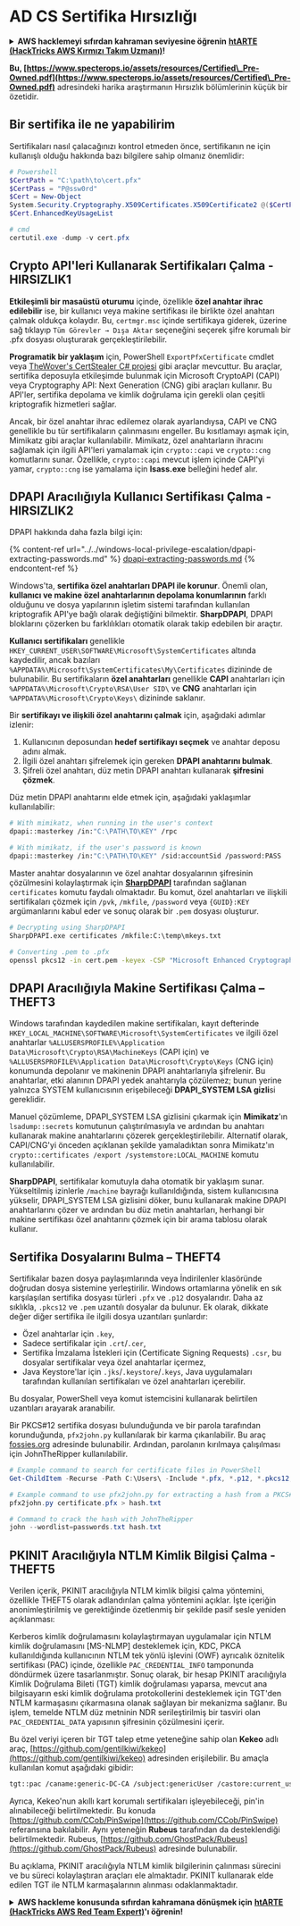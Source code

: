 # AD CS Sertifika Hırsızlığı

<details>

<summary><strong>AWS hacklemeyi sıfırdan kahraman seviyesine öğrenin</strong> <a href="https://training.hacktricks.xyz/courses/arte"><strong>htARTE (HackTricks AWS Kırmızı Takım Uzmanı)</strong></a><strong>!</strong></summary>

HackTricks'i desteklemenin diğer yolları:

* **Şirketinizi HackTricks'te reklamını görmek** veya **HackTricks'i PDF olarak indirmek** için [**ABONELİK PLANLARINI**](https://github.com/sponsors/carlospolop) kontrol edin!
* [**Resmi PEASS & HackTricks ürünlerini**](https://peass.creator-spring.com) edinin
* [**The PEASS Ailesi'ni**](https://opensea.io/collection/the-peass-family) keşfedin, özel [**NFT'lerimiz**](https://opensea.io/collection/the-peass-family) koleksiyonumuz
* 💬 [**Discord grubuna**](https://discord.gg/hRep4RUj7f) veya [**telegram grubuna**](https://t.me/peass) **katılın** veya **Twitter** 🐦 [**@carlospolopm**](https://twitter.com/hacktricks_live)**'ı takip edin**.
* **Hacking hilelerinizi** [**HackTricks**](https://github.com/carlospolop/hacktricks) ve [**HackTricks Cloud**](https://github.com/carlospolop/hacktricks-cloud) github reposuna **PR göndererek paylaşın**.

</details>

**Bu, [https://www.specterops.io/assets/resources/Certified\_Pre-Owned.pdf](https://www.specterops.io/assets/resources/Certified\_Pre-Owned.pdf)** adresindeki harika araştırmanın Hırsızlık bölümlerinin küçük bir özetidir.


## Bir sertifika ile ne yapabilirim

Sertifikaları nasıl çalacağınızı kontrol etmeden önce, sertifikanın ne için kullanışlı olduğu hakkında bazı bilgilere sahip olmanız önemlidir:
```powershell
# Powershell
$CertPath = "C:\path\to\cert.pfx"
$CertPass = "P@ssw0rd"
$Cert = New-Object
System.Security.Cryptography.X509Certificates.X509Certificate2 @($CertPath, $CertPass)
$Cert.EnhancedKeyUsageList

# cmd
certutil.exe -dump -v cert.pfx
```
## Crypto API'leri Kullanarak Sertifikaları Çalma - HIRSIZLIK1

**Etkileşimli bir masaüstü oturumu** içinde, özellikle **özel anahtar ihrac edilebilir** ise, bir kullanıcı veya makine sertifikası ile birlikte özel anahtarı çalmak oldukça kolaydır. Bu, `certmgr.msc` içinde sertifikaya giderek, üzerine sağ tıklayıp `Tüm Görevler → Dışa Aktar` seçeneğini seçerek şifre korumalı bir .pfx dosyası oluşturarak gerçekleştirilebilir.

**Programatik bir yaklaşım** için, PowerShell `ExportPfxCertificate` cmdlet veya [TheWover's CertStealer C# projesi](https://github.com/TheWover/CertStealer) gibi araçlar mevcuttur. Bu araçlar, sertifika deposuyla etkileşimde bulunmak için Microsoft CryptoAPI (CAPI) veya Cryptography API: Next Generation (CNG) gibi araçları kullanır. Bu API'ler, sertifika depolama ve kimlik doğrulama için gerekli olan çeşitli kriptografik hizmetleri sağlar.

Ancak, bir özel anahtar ihrac edilemez olarak ayarlandıysa, CAPI ve CNG genellikle bu tür sertifikaların çalınmasını engeller. Bu kısıtlamayı aşmak için, Mimikatz gibi araçlar kullanılabilir. Mimikatz, özel anahtarların ihracını sağlamak için ilgili API'leri yamalamak için `crypto::capi` ve `crypto::cng` komutlarını sunar. Özellikle, `crypto::capi` mevcut işlem içinde CAPI'yi yamar, `crypto::cng` ise yamalama için **lsass.exe** belleğini hedef alır.

## DPAPI Aracılığıyla Kullanıcı Sertifikası Çalma - HIRSIZLIK2

DPAPI hakkında daha fazla bilgi için:

{% content-ref url="../../windows-local-privilege-escalation/dpapi-extracting-passwords.md" %}
[dpapi-extracting-passwords.md](../../windows-local-privilege-escalation/dpapi-extracting-passwords.md)
{% endcontent-ref %}

Windows'ta, **sertifika özel anahtarları DPAPI ile korunur**. Önemli olan, **kullanıcı ve makine özel anahtarlarının depolama konumlarının** farklı olduğunu ve dosya yapılarının işletim sistemi tarafından kullanılan kriptografik API'ye bağlı olarak değiştiğini bilmektir. **SharpDPAPI**, DPAPI bloklarını çözerken bu farklılıkları otomatik olarak takip edebilen bir araçtır.

**Kullanıcı sertifikaları** genellikle `HKEY_CURRENT_USER\SOFTWARE\Microsoft\SystemCertificates` altında kaydedilir, ancak bazıları `%APPDATA%\Microsoft\SystemCertificates\My\Certificates` dizininde de bulunabilir. Bu sertifikaların **özel anahtarları** genellikle **CAPI** anahtarları için `%APPDATA%\Microsoft\Crypto\RSA\User SID\` ve **CNG** anahtarları için `%APPDATA%\Microsoft\Crypto\Keys\` dizininde saklanır.

Bir **sertifikayı ve ilişkili özel anahtarını çalmak** için, aşağıdaki adımlar izlenir:

1. Kullanıcının deposundan **hedef sertifikayı seçmek** ve anahtar deposu adını almak.
2. İlgili özel anahtarı şifrelemek için gereken **DPAPI anahtarını bulmak**.
3. Şifreli özel anahtarı, düz metin DPAPI anahtarı kullanarak **şifresini çözmek**.

Düz metin DPAPI anahtarını elde etmek için, aşağıdaki yaklaşımlar kullanılabilir:
```bash
# With mimikatz, when running in the user's context
dpapi::masterkey /in:"C:\PATH\TO\KEY" /rpc

# With mimikatz, if the user's password is known
dpapi::masterkey /in:"C:\PATH\TO\KEY" /sid:accountSid /password:PASS
```
Master anahtar dosyalarının ve özel anahtar dosyalarının şifresinin çözülmesini kolaylaştırmak için [**SharpDPAPI**](https://github.com/GhostPack/SharpDPAPI) tarafından sağlanan `certificates` komutu faydalı olmaktadır. Bu komut, özel anahtarları ve ilişkili sertifikaları çözmek için `/pvk`, `/mkfile`, `/password` veya `{GUID}:KEY` argümanlarını kabul eder ve sonuç olarak bir `.pem` dosyası oluşturur.
```bash
# Decrypting using SharpDPAPI
SharpDPAPI.exe certificates /mkfile:C:\temp\mkeys.txt

# Converting .pem to .pfx
openssl pkcs12 -in cert.pem -keyex -CSP "Microsoft Enhanced Cryptographic Provider v1.0" -export -out cert.pfx
```
## DPAPI Aracılığıyla Makine Sertifikası Çalma – THEFT3

Windows tarafından kaydedilen makine sertifikaları, kayıt defterinde `HKEY_LOCAL_MACHINE\SOFTWARE\Microsoft\SystemCertificates` ve ilgili özel anahtarlar `%ALLUSERSPROFILE%\Application Data\Microsoft\Crypto\RSA\MachineKeys` (CAPI için) ve `%ALLUSERSPROFILE%\Application Data\Microsoft\Crypto\Keys` (CNG için) konumunda depolanır ve makinenin DPAPI anahtarlarıyla şifrelenir. Bu anahtarlar, etki alanının DPAPI yedek anahtarıyla çözülemez; bunun yerine yalnızca SYSTEM kullanıcısının erişebileceği **DPAPI_SYSTEM LSA gizli**si gereklidir.

Manuel çözümleme, DPAPI_SYSTEM LSA gizlisini çıkarmak için **Mimikatz**'ın `lsadump::secrets` komutunun çalıştırılmasıyla ve ardından bu anahtarı kullanarak makine anahtarlarını çözerek gerçekleştirilebilir. Alternatif olarak, CAPI/CNG'yi önceden açıklanan şekilde yamaladıktan sonra Mimikatz'ın `crypto::certificates /export /systemstore:LOCAL_MACHINE` komutu kullanılabilir.

**SharpDPAPI**, sertifikalar komutuyla daha otomatik bir yaklaşım sunar. Yükseltilmiş izinlerle `/machine` bayrağı kullanıldığında, sistem kullanıcısına yükselir, DPAPI_SYSTEM LSA gizlisini döker, bunu kullanarak makine DPAPI anahtarlarını çözer ve ardından bu düz metin anahtarları, herhangi bir makine sertifikası özel anahtarını çözmek için bir arama tablosu olarak kullanır.


## Sertifika Dosyalarını Bulma – THEFT4

Sertifikalar bazen dosya paylaşımlarında veya İndirilenler klasöründe doğrudan dosya sistemine yerleştirilir. Windows ortamlarına yönelik en sık karşılaşılan sertifika dosyası türleri `.pfx` ve `.p12` dosyalarıdır. Daha az sıklıkla, `.pkcs12` ve `.pem` uzantılı dosyalar da bulunur. Ek olarak, dikkate değer diğer sertifika ile ilgili dosya uzantıları şunlardır:
- Özel anahtarlar için `.key`,
- Sadece sertifikalar için `.crt`/`.cer`,
- Sertifika İmzalama İstekleri için (Certificate Signing Requests) `.csr`, bu dosyalar sertifikalar veya özel anahtarlar içermez,
- Java Keystore'lar için `.jks`/`.keystore`/`.keys`, Java uygulamaları tarafından kullanılan sertifikaları ve özel anahtarları içerebilir.

Bu dosyalar, PowerShell veya komut istemcisini kullanarak belirtilen uzantıları arayarak aranabilir.

Bir PKCS#12 sertifika dosyası bulunduğunda ve bir parola tarafından korunduğunda, `pfx2john.py` kullanılarak bir karma çıkarılabilir. Bu araç [fossies.org](https://fossies.org/dox/john-1.9.0-jumbo-1/pfx2john_8py_source.html) adresinde bulunabilir. Ardından, parolanın kırılmaya çalışılması için JohnTheRipper kullanılabilir.
```powershell
# Example command to search for certificate files in PowerShell
Get-ChildItem -Recurse -Path C:\Users\ -Include *.pfx, *.p12, *.pkcs12, *.pem, *.key, *.crt, *.cer, *.csr, *.jks, *.keystore, *.keys

# Example command to use pfx2john.py for extracting a hash from a PKCS#12 file
pfx2john.py certificate.pfx > hash.txt

# Command to crack the hash with JohnTheRipper
john --wordlist=passwords.txt hash.txt
```
## PKINIT Aracılığıyla NTLM Kimlik Bilgisi Çalma - THEFT5

Verilen içerik, PKINIT aracılığıyla NTLM kimlik bilgisi çalma yöntemini, özellikle THEFT5 olarak adlandırılan çalma yöntemini açıklar. İşte içeriğin anonimleştirilmiş ve gerektiğinde özetlenmiş bir şekilde pasif sesle yeniden açıklanması:

Kerberos kimlik doğrulamasını kolaylaştırmayan uygulamalar için NTLM kimlik doğrulamasını [MS-NLMP] desteklemek için, KDC, PKCA kullanıldığında kullanıcının NTLM tek yönlü işlevini (OWF) ayrıcalık öznitelik sertifikası (PAC) içinde, özellikle `PAC_CREDENTIAL_INFO` tamponunda döndürmek üzere tasarlanmıştır. Sonuç olarak, bir hesap PKINIT aracılığıyla Kimlik Doğrulama Bileti (TGT) kimlik doğrulaması yaparsa, mevcut ana bilgisayarın eski kimlik doğrulama protokollerini desteklemek için TGT'den NTLM karmaşasını çıkarmasına olanak sağlayan bir mekanizma sağlanır. Bu işlem, temelde NTLM düz metninin NDR serileştirilmiş bir tasviri olan `PAC_CREDENTIAL_DATA` yapısının şifresinin çözülmesini içerir.

Bu özel veriyi içeren bir TGT talep etme yeteneğine sahip olan **Kekeo** adlı araç, [https://github.com/gentilkiwi/kekeo](https://github.com/gentilkiwi/kekeo) adresinden erişilebilir. Bu amaçla kullanılan komut aşağıdaki gibidir:
```bash
tgt::pac /caname:generic-DC-CA /subject:genericUser /castore:current_user /domain:domain.local
```
Ayrıca, Kekeo'nun akıllı kart korumalı sertifikaları işleyebileceği, pin'in alınabileceği belirtilmektedir. Bu konuda [https://github.com/CCob/PinSwipe](https://github.com/CCob/PinSwipe) referansına bakılabilir. Aynı yeteneğin **Rubeus** tarafından da desteklendiği belirtilmektedir. Rubeus, [https://github.com/GhostPack/Rubeus](https://github.com/GhostPack/Rubeus) adresinde bulunabilir.

Bu açıklama, PKINIT aracılığıyla NTLM kimlik bilgilerinin çalınması sürecini ve bu süreci kolaylaştıran araçları ele almaktadır. PKINIT kullanarak elde edilen TGT ile NTLM karmaşalarının alınması odaklanmaktadır.

<details>

<summary><strong>AWS hackleme konusunda sıfırdan kahramana dönüşmek için</strong> <a href="https://training.hacktricks.xyz/courses/arte"><strong>htARTE (HackTricks AWS Red Team Expert)</strong></a><strong>'ı öğrenin!</strong></summary>

HackTricks'i desteklemenin diğer yolları:

* **Şirketinizi HackTricks'te reklamını görmek isterseniz** veya **HackTricks'i PDF olarak indirmek isterseniz** [**ABONELİK PLANLARINA**](https://github.com/sponsors/carlospolop) göz atın!
* [**Resmi PEASS & HackTricks ürünlerini**](https://peass.creator-spring.com) edinin
* [**The PEASS Family**](https://opensea.io/collection/the-peass-family) koleksiyonumuzu keşfedin, özel [**NFT'lerimizi**](https://opensea.io/collection/the-peass-family) görün
* 💬 [**Discord grubuna**](https://discord.gg/hRep4RUj7f) veya [**telegram grubuna**](https://t.me/peass) **katılın** veya **Twitter** 🐦 [**@carlospolopm**](https://twitter.com/hacktricks_live)**'u takip edin**.
* **Hacking hilelerinizi paylaşarak PR göndererek** [**HackTricks**](https://github.com/carlospolop/hacktricks) ve [**HackTricks Cloud**](https://github.com/carlospolop/hacktricks-cloud) github depolarına katkıda bulunun.

</details>
